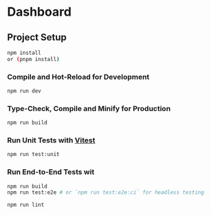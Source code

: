 # Dashboard
## Project Setup

```sh
npm install
or (pnpm install)

```

### Compile and Hot-Reload for Development

```sh
npm run dev
```

### Type-Check, Compile and Minify for Production

```sh
npm run build
```

### Run Unit Tests with [Vitest](https://vitest.dev/)

```sh
npm run test:unit
```

### Run End-to-End Tests wit

```sh
npm run build
npm run test:e2e # or `npm run test:e2e:ci` for headless testing
```
```sh
npm run lint
```


